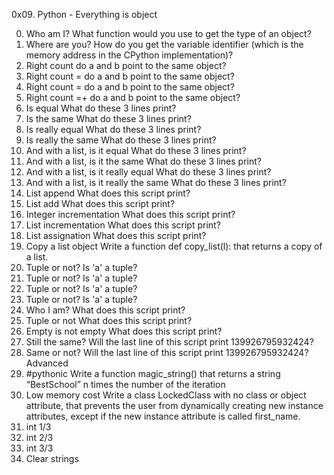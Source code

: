 0x09. Python - Everything is object

0. Who am I?
What function would you use to get the type of an object?
1. Where are you?
How do you get the variable identifier (which is the memory address in the CPython implementation)?
2. Right count
do a and b point to the same object?
3. Right count =
do a and b point to the same object?
4. Right count =
do a and b point to the same object?
5. Right count =+
do a and b point to the same object?
6. Is equal
What do these 3 lines print?
7. Is the same
What do these 3 lines print?
8. Is really equal
What do these 3 lines print?
9. Is really the same
What do these 3 lines print?
10. And with a list, is it equal
What do these 3 lines print?
11. And with a list, is it the same
What do these 3 lines print?
12. And with a list, is it really equal
What do these 3 lines print?
13. And with a list, is it really the same
What do these 3 lines print?
14. List append
What does this script print?
15. List add
What does this script print?
16. Integer incrementation
What does this script print?
17. List incrementation
What does this script print?
18. List assignation
What does this script print?
19. Copy a list object
Write a function def copy_list(l): that returns a copy of a list.
20. Tuple or not?
Is 'a' a tuple?
21. Tuple or not?
Is 'a' a tuple?
22. Tuple or not?
Is 'a' a tuple?
23. Tuple or not?
Is 'a' a tuple?
24. Who I am?
What does this script print?
25. Tuple or not
What does this script print?
26. Empty is not empty
What does this script print?
27. Still the same?
Will the last line of this script print 139926795932424?
28. Same or not?
Will the last line of this script print 139926795932424?
Advanced
29. #pythonic
Write a function magic_string() that returns a string “BestSchool” n times the number of the iteration
30. Low memory cost
Write a class LockedClass with no class or object attribute, that prevents the user from dynamically creating new instance attributes, except if the new instance attribute is called first_name.
31. int 1/3
32. int 2/3
33. int 3/3
34. Clear strings

